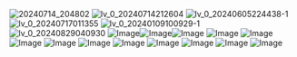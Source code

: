 ![20240714_204802](https://github.com/user-attachments/assets/cbb70f4b-722a-46a1-b478-c07327a6a9c2) ![lv_0_20240714212604](https://github.com/user-attachments/assets/0070dafa-fd1f-4004-a4ee-10ea9f0f2b91) ![lv_0_20240605224438-1](https://github.com/user-attachments/assets/cceea850-5452-4629-95d0-bec304b030e3) ![lv_0_20240717011355](https://github.com/user-attachments/assets/c2a96511-b809-4b4b-8024-52664edfb7ad) ![lv_0_20240109100929-1](https://github.com/user-attachments/assets/d9465eee-0eb9-428e-9f71-bf764bfb7e09) ![lv_0_20240829040930](https://github.com/user-attachments/assets/4275e5f1-17b9-47b0-8490-74f770d24487) ![Image](https://github.com/user-attachments/assets/3526a5c9-0df4-4a5e-b003-0fa5beb2982e)![Image](https://github.com/user-attachments/assets/cebed444-08f6-4231-abb9-c9c391cde353)![Image](https://github.com/user-attachments/assets/03110da6-36d1-459b-89c9-40aeed6d8671) ![Image](https://github.com/user-attachments/assets/54b19241-19eb-4219-a7d2-ec758bf5d971) ![Image](https://github.com/user-attachments/assets/1a0234a5-1bd5-447a-b42e-a6f987a19340) ![Image](https://github.com/user-attachments/assets/5573dd03-6667-4d7b-a784-b7f6e751da25) ![Image](https://github.com/user-attachments/assets/be29f720-deb2-4e2c-b889-449a44693949) ![Image](https://github.com/user-attachments/assets/89fb0758-ebd5-429a-b383-1054a10f6c16) ![Image](https://github.com/user-attachments/assets/d8a87762-0d5c-46a1-836a-87e693ddb0dc) ![Image](https://github.com/user-attachments/assets/d47c7e0c-cd7f-472c-a6e2-a5def11612bd) ![Image](https://github.com/user-attachments/assets/40796506-962c-4366-80ed-fad7ca627fc2) ![Image](https://github.com/user-attachments/assets/d3ca72a4-7a51-4aa7-ba0b-9569581dd231) ![Image](https://github.com/user-attachments/assets/10ec75a7-d037-4dfe-861f-cd87fba9d1ae)



